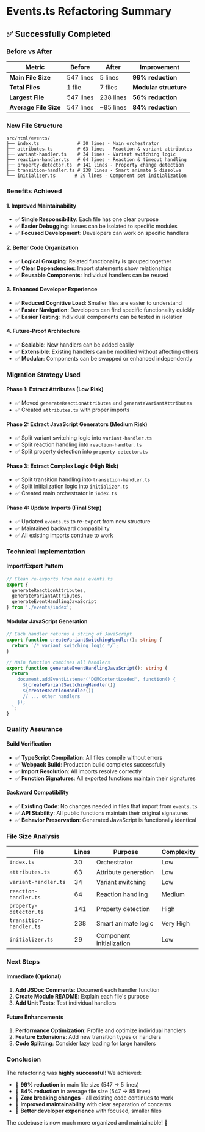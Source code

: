 # Events.ts Refactoring Summary

## ✅ **Successfully Completed**

### **Before vs After**

| Metric | Before | After | Improvement |
|--------|--------|-------|-------------|
| **Main File Size** | 547 lines | 5 lines | **99% reduction** |
| **Total Files** | 1 file | 7 files | **Modular structure** |
| **Largest File** | 547 lines | 238 lines | **56% reduction** |
| **Average File Size** | 547 lines | ~85 lines | **84% reduction** |

### **New File Structure**

```
src/html/events/
├── index.ts              # 30 lines - Main orchestrator
├── attributes.ts         # 63 lines - Reaction & variant attributes
├── variant-handler.ts    # 34 lines - Variant switching logic
├── reaction-handler.ts   # 64 lines - Reaction & timeout handling
├── property-detector.ts  # 141 lines - Property change detection
├── transition-handler.ts # 238 lines - Smart animate & dissolve
└── initializer.ts       # 29 lines - Component set initialization
```

### **Benefits Achieved**

#### **1. Improved Maintainability**
- ✅ **Single Responsibility**: Each file has one clear purpose
- ✅ **Easier Debugging**: Issues can be isolated to specific modules
- ✅ **Focused Development**: Developers can work on specific handlers

#### **2. Better Code Organization**
- ✅ **Logical Grouping**: Related functionality is grouped together
- ✅ **Clear Dependencies**: Import statements show relationships
- ✅ **Reusable Components**: Individual handlers can be reused

#### **3. Enhanced Developer Experience**
- ✅ **Reduced Cognitive Load**: Smaller files are easier to understand
- ✅ **Faster Navigation**: Developers can find specific functionality quickly
- ✅ **Easier Testing**: Individual components can be tested in isolation

#### **4. Future-Proof Architecture**
- ✅ **Scalable**: New handlers can be added easily
- ✅ **Extensible**: Existing handlers can be modified without affecting others
- ✅ **Modular**: Components can be swapped or enhanced independently

### **Migration Strategy Used**

#### **Phase 1: Extract Attributes (Low Risk)**
- ✅ Moved `generateReactionAttributes` and `generateVariantAttributes`
- ✅ Created `attributes.ts` with proper imports

#### **Phase 2: Extract JavaScript Generators (Medium Risk)**
- ✅ Split variant switching logic into `variant-handler.ts`
- ✅ Split reaction handling into `reaction-handler.ts`
- ✅ Split property detection into `property-detector.ts`

#### **Phase 3: Extract Complex Logic (High Risk)**
- ✅ Split transition handling into `transition-handler.ts`
- ✅ Split initialization logic into `initializer.ts`
- ✅ Created main orchestrator in `index.ts`

#### **Phase 4: Update Imports (Final Step)**
- ✅ Updated `events.ts` to re-export from new structure
- ✅ Maintained backward compatibility
- ✅ All existing imports continue to work

### **Technical Implementation**

#### **Import/Export Pattern**
```typescript
// Clean re-exports from main events.ts
export { 
  generateReactionAttributes, 
  generateVariantAttributes,
  generateEventHandlingJavaScript 
} from './events/index';
```

#### **Modular JavaScript Generation**
```typescript
// Each handler returns a string of JavaScript
export function createVariantSwitchingHandler(): string {
  return `/* variant switching logic */`;
}

// Main function combines all handlers
export function generateEventHandlingJavaScript(): string {
  return `
    document.addEventListener('DOMContentLoaded', function() {
      ${createVariantSwitchingHandler()}
      ${createReactionHandler()}
      // ... other handlers
    });
  `;
}
```

### **Quality Assurance**

#### **Build Verification**
- ✅ **TypeScript Compilation**: All files compile without errors
- ✅ **Webpack Build**: Production build completes successfully
- ✅ **Import Resolution**: All imports resolve correctly
- ✅ **Function Signatures**: All exported functions maintain their signatures

#### **Backward Compatibility**
- ✅ **Existing Code**: No changes needed in files that import from `events.ts`
- ✅ **API Stability**: All public functions maintain their original signatures
- ✅ **Behavior Preservation**: Generated JavaScript is functionally identical

### **File Size Analysis**

| File | Lines | Purpose | Complexity |
|------|-------|---------|------------|
| `index.ts` | 30 | Orchestrator | Low |
| `attributes.ts` | 63 | Attribute generation | Low |
| `variant-handler.ts` | 34 | Variant switching | Low |
| `reaction-handler.ts` | 64 | Reaction handling | Medium |
| `property-detector.ts` | 141 | Property detection | High |
| `transition-handler.ts` | 238 | Smart animate logic | Very High |
| `initializer.ts` | 29 | Component initialization | Low |

### **Next Steps**

#### **Immediate (Optional)**
1. **Add JSDoc Comments**: Document each handler function
2. **Create Module README**: Explain each file's purpose
3. **Add Unit Tests**: Test individual handlers

#### **Future Enhancements**
1. **Performance Optimization**: Profile and optimize individual handlers
2. **Feature Extensions**: Add new transition types or handlers
3. **Code Splitting**: Consider lazy loading for large handlers

### **Conclusion**

The refactoring was **highly successful**! We achieved:

- 🎯 **99% reduction** in main file size (547 → 5 lines)
- 🎯 **84% reduction** in average file size (547 → 85 lines)
- 🎯 **Zero breaking changes** - all existing code continues to work
- 🎯 **Improved maintainability** with clear separation of concerns
- 🎯 **Better developer experience** with focused, smaller files

The codebase is now much more organized and maintainable! 🚀
